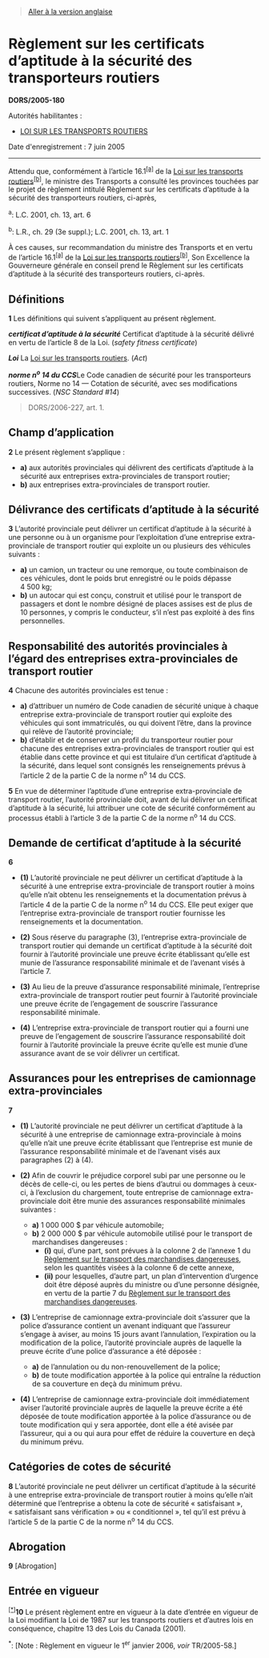 > [Aller à la version anglaise](/en/Regulations/Statutory%20Orders%20and%20Regulations/2005/180.md)

# Règlement sur les certificats d’aptitude à la sécurité des transporteurs routiers

**DORS/2005-180**

Autorités habilitantes : 
- [LOI SUR LES TRANSPORTS ROUTIERS](/fr/Lois/Lois%20du%20Canada/1985/ch.%2029%20(3e%20suppl.).md)

Date d'enregistrement : 7 juin 2005

----------

Attendu que, conformément à l’article 16.1<sup><a href='#footnotea_f'>[a]</a></sup> de la [Loi sur les transports routiers](/fr/Lois/Lois%20du%20Canada/1985/ch.%2029%20(3e%20suppl.).md)<sup><a href='#footnoteb_f'>[b]</a></sup>, le ministre des Transports a consulté les provinces touchées par le projet de règlement intitulé Règlement sur les certificats d’aptitude à la sécurité des transporteurs routiers, ci-après,

<a name='footnotea_f'><sup>a</sup></a>: L.C. 2001, ch. 13, art. 6<br />

<a name='footnoteb_f'><sup>b</sup></a>: L.R., ch. 29 (3e suppl.); L.C. 2001, ch. 13, art. 1<br />

À ces causes, sur recommandation du ministre des Transports et en vertu de l’article 16.1<sup><a href='#footnotea_f'>[a]</a></sup> de la [Loi sur les transports routiers](/fr/Lois/Lois%20du%20Canada/1985/ch.%2029%20(3e%20suppl.).md)<sup><a href='#footnoteb_f'>[b]</a></sup>, Son Excellence la Gouverneure générale en conseil prend le Règlement sur les certificats d’aptitude à la sécurité des transporteurs routiers, ci-après.




## Définitions


**1** Les définitions qui suivent s’appliquent au présent règlement.

***certificat d’aptitude à la sécurité*** Certificat d’aptitude à la sécurité délivré en vertu de l’article 8 de la Loi. (*safety fitness certificate*)

***Loi*** La [Loi sur les transports routiers](/fr/Lois/Lois%20du%20Canada/1985/ch.%2029%20(3e%20suppl.).md). (*Act*)

***norme n<sup>o</sup> 14 du CCS***Le Code canadien de sécurité pour les transporteurs routiers, Norme no 14 — Cotation de sécurité, avec ses modifications successives. (*NSC Standard #14*)
> DORS/2006-227, art. 1.





## Champ d’application


**2** Le présent règlement s’applique :
- **a)** aux autorités provinciales qui délivrent des certificats d’aptitude à la sécurité aux entreprises extra-provinciales de transport routier;
- **b)** aux entreprises extra-provinciales de transport routier.




## Délivrance des certificats d’aptitude à la sécurité


**3** L’autorité provinciale peut délivrer un certificat d’aptitude à la sécurité à une personne ou à un organisme pour l’exploitation d’une entreprise extra-provinciale de transport routier qui exploite un ou plusieurs des véhicules suivants :
- **a)** un camion, un tracteur ou une remorque, ou toute combinaison de ces véhicules, dont le poids brut enregistré ou le poids dépasse 4 500 kg;
- **b)** un autocar qui est conçu, construit et utilisé pour le transport de passagers et dont le nombre désigné de places assises est de plus de 10 personnes, y compris le conducteur, s’il n’est pas exploité à des fins personnelles.




## Responsabilité des autorités provinciales à l’égard des entreprises extra-provinciales de transport routier


**4** Chacune des autorités provinciales est tenue :
- **a)** d’attribuer un numéro de Code canadien de sécurité unique à chaque entreprise extra-provinciale de transport routier qui exploite des véhicules qui sont immatriculés, ou qui doivent l’être, dans la province qui relève de l’autorité provinciale;
- **b)** d’établir et de conserver un profil du transporteur routier pour chacune des entreprises extra-provinciales de transport routier qui est établie dans cette province et qui est titulaire d’un certificat d’aptitude à la sécurité, dans lequel sont consignés les renseignements prévus à l’article 2 de la partie C de la norme n<sup>o</sup> 14 du CCS.



**5** En vue de déterminer l’aptitude d’une entreprise extra-provinciale de transport routier, l’autorité provinciale doit, avant de lui délivrer un certificat d’aptitude à la sécurité, lui attribuer une cote de sécurité conformément au processus établi à l’article 3 de la partie C de la norme n<sup>o</sup> 14 du CCS.




## Demande de certificat d’aptitude à la sécurité


**6** 

- **(1)** L’autorité provinciale ne peut délivrer un certificat d’aptitude à la sécurité à une entreprise extra-provinciale de transport routier à moins qu’elle n’ait obtenu les renseignements et la documentation prévus à l’article 4 de la partie C de la norme n<sup>o</sup> 14 du CCS. Elle peut exiger que l’entreprise extra-provinciale de transport routier fournisse les renseignements et la documentation.

- **(2)** Sous réserve du paragraphe (3), l’entreprise extra-provinciale de transport routier qui demande un certificat d’aptitude à la sécurité doit fournir à l’autorité provinciale une preuve écrite établissant qu’elle est munie de l’assurance responsabilité minimale et de l’avenant visés à l’article 7.

- **(3)** Au lieu de la preuve d’assurance responsabilité minimale, l’entreprise extra-provinciale de transport routier peut fournir à l’autorité provinciale une preuve écrite de l’engagement de souscrire l’assurance responsabilité minimale.

- **(4)** L’entreprise extra-provinciale de transport routier qui a fourni une preuve de l’engagement de souscrire l’assurance responsabilité doit fournir à l’autorité provinciale la preuve écrite qu’elle est munie d’une assurance avant de se voir délivrer un certificat.




## Assurances pour les entreprises de camionnage extra-provinciales


**7** 

- **(1)** L’autorité provinciale ne peut délivrer un certificat d’aptitude à la sécurité à une entreprise de camionnage extra-provinciale à moins qu’elle n’ait une preuve écrite établissant que l’entreprise est munie de l’assurance responsabilité minimale et de l’avenant visés aux paragraphes (2) à (4).

- **(2)** Afin de couvrir le préjudice corporel subi par une personne ou le décès de celle-ci, ou les pertes de biens d’autrui ou dommages à ceux-ci, à l’exclusion du chargement, toute entreprise de camionnage extra-provinciale doit être munie des assurances responsabilité minimales suivantes :
	- **a)** 1 000 000 $ par véhicule automobile;
	- **b)** 2 000 000 $ par véhicule automobile utilisé pour le transport de marchandises dangereuses :
		- **(i)** qui, d’une part, sont prévues à la colonne 2 de l’annexe 1 du [Règlement sur le transport des marchandises dangereuses](/fr/Règlements/Décrets,%20ordonnances%20et%20règlements%20statutaires/2001/286.md), selon les quantités visées à la colonne 6 de cette annexe,
		- **(ii)** pour lesquelles, d’autre part, un plan d’intervention d’urgence doit être déposé auprès du ministre ou d’une personne désignée, en vertu de la partie 7 du [Règlement sur le transport des marchandises dangereuses](/fr/Règlements/Décrets,%20ordonnances%20et%20règlements%20statutaires/2001/286.md).

- **(3)** L’entreprise de camionnage extra-provinciale doit s’assurer que la police d’assurance contient un avenant indiquant que l’assureur s’engage à aviser, au moins 15 jours avant l’annulation, l’expiration ou la modification de la police, l’autorité provinciale auprès de laquelle la preuve écrite d’une police d’assurance a été déposée :
	- **a)** de l’annulation ou du non-renouvellement de la police;
	- **b)** de toute modification apportée à la police qui entraîne la réduction de sa couverture en deçà du minimum prévu.

- **(4)** L’entreprise de camionnage extra-provinciale doit immédiatement aviser l’autorité provinciale auprès de laquelle la preuve écrite a été déposée de toute modification apportée à la police d’assurance ou de toute modification qui y sera apportée, dont elle a été avisée par l’assureur, qui a ou qui aura pour effet de réduire la couverture en deçà du minimum prévu.




## Catégories de cotes de sécurité


**8** L’autorité provinciale ne peut délivrer un certificat d’aptitude à la sécurité à une entreprise extra-provinciale de transport routier à moins qu’elle n’ait déterminé que l’entreprise a obtenu la cote de sécurité « satisfaisant », « satisfaisant sans vérification » ou « conditionnel », tel qu’il est prévu à l’article 5 de la partie C de la norme n<sup>o</sup> 14 du CCS.




## Abrogation


**9** [Abrogation]




## Entrée en vigueur


<sup><a href='#fn_IndB0E1_hq_16080'>[*]</a></sup>**10** Le présent règlement entre en vigueur à la date d’entrée en vigueur de la Loi modifiant la Loi de 1987 sur les transports routiers et d’autres lois en conséquence, chapitre 13 des Lois du Canada (2001).

<a name='fn_IndB0E1_hq_16080'><sup>*</sup></a>: [Note : Règlement en vigueur le 1<sup>er</sup> janvier 2006, *voir* TR/2005-58.]<br />


